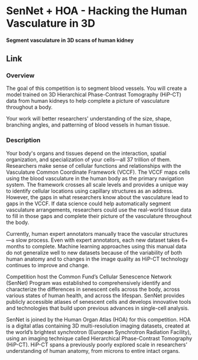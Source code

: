 # SenNet + HOA - Hacking the Human Vasculature in 3D
#### Segment vasculature in 3D scans of human kidney


## Link

### Overview
The goal of this competition is to segment blood vessels. You will create a model trained on 3D Hierarchical Phase-Contrast Tomography (HiP-CT) data from human kidneys to help complete a picture of vasculature throughout a body.

Your work will better researchers' understanding of the size, shape, branching angles, and patterning of blood vessels in human tissue.


### Description
Your body's organs and tissues depend on the interaction, spatial organization, and specialization of your cells—all 37 trillion of them. Researchers make sense of cellular functions and relationships with the Vasculature Common Coordinate Framework (VCCF). The VCCF maps cells using the blood vasculature in the human body as the primary navigation system. The framework crosses all scale levels and provides a unique way to identify cellular locations using capillary structures as an address. However, the gaps in what researchers know about the vasculature lead to gaps in the VCCF. If data science could help automatically segment vasculature arrangements, researchers could use the real-world tissue data to fill in those gaps and complete their picture of the vasculature throughout the body.

Currently, human expert annotators manually trace the vascular structures—a slow process. Even with expert annotators, each new dataset takes 6+ months to complete. Machine learning approaches using this manual data do not generalize well to new datasets because of the variability of both human anatomy and to changes in the image quality as HiP-CT technology continues to improve and change.

Competition host the Common Fund’s Cellular Senescence Network (SenNet) Program was established to comprehensively identify and characterize the differences in senescent cells across the body, across various states of human health, and across the lifespan. SenNet provides publicly accessible atlases of senescent cells and develops innovative tools and technologies that build upon previous advances in single-cell analysis.


SenNet is joined by the Human Organ Atlas (HOA) for this competition. HOA is a digital atlas containing 3D multi-resolution imaging datasets, created at the world’s brightest synchrotron (European Synchrotron Radiation Facility), using an imaging technique called Hierarchical Phase-Contrast Tomography (HiP-CT). HiP-CT spans a previously poorly explored scale in researchers’ understanding of human anatomy, from microns to entire intact organs.
